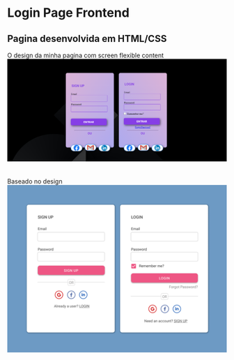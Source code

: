# Login Page Frontend # 

## Pagina desenvolvida em HTML/CSS

O design da minha pagina com screen flexible content ![alt text](/page.png) 
<br><br><br>
Baseado no design ![alt text](/based%20at/LOGIN%20SCREEN.png)